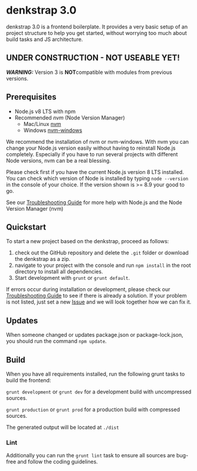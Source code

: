 # denkstrap 3.0 
denkstrap 3.0 is a frontend boilerplate. It provides a very basic setup of an project structure to help you get started, without worrying too much about build tasks and JS architecture.  


## UNDER CONSTRUCTION - NOT USEABLE YET!
***WARNING:*** Version 3 is ****NOT****compatible with modules from previous versions.

## Prerequisites
* Node.js v8 LTS with npm 
* Recommended *nvm* (Node Version Manager) 
	* Mac/Linux [nvm](https://github.com/creationix/nvm)
	* Windows [nvm-windows](/https://github.com/coreybutler/nvm-windows/)

We recommend the installation of nvm or nvm-windows. With nvm you can change your Node.js version easily without having to reinstall Node.js completely. Especially if you have to run several projects with different Node versions, nvm can be a real blessing.  

Please check first if you have the current Node.js version 8 LTS installed. You can check which version of Node is installed by typing `node --version` in the console of your choice. If the version shown is >= 8.9 your good to go.

See our [Troubleshooting Guide](https://github.com/denkstrap/denkstrap/wiki/Troubleshooting) for more help with Node.js and the Node Version Manager (nvm)

## Quickstart
To start a new project based on the denkstrap, proceed as follows:  

1. check out the GitHub repository and delete the `.git` folder or download the denkstrap as a zip.
2. navigate to your project with the console and run `npm install` in the root directory to install all dependencies.
3. Start development with `grunt` or `grunt default`.

If errors occur during installation or development, please check our [Troubleshooting Guide](https://github.com/denkstrap/denkstrap/wiki/Troubleshooting) to see if there is already a solution. If your problem is not listed, just set a new [Issue](https://github.com/denkstrap/denkstrap/issues) and we will look together how we can fix it. 

## Updates 
When someone changed or updates package.json or package-lock.json, you should run the command `npm update`.

## Build
When you have all requirements installed, run the following grunt tasks to build the frontend:

`grunt development` or `grunt dev` for a development build with uncompressed sources. 

`grunt production` or `grunt prod` for a production build with compressed sources. 

The generated output will be located at `./dist`

### Lint
Additionally you can run the `grunt lint` task to ensure all sources are bug-free and follow the coding guidelines. 

